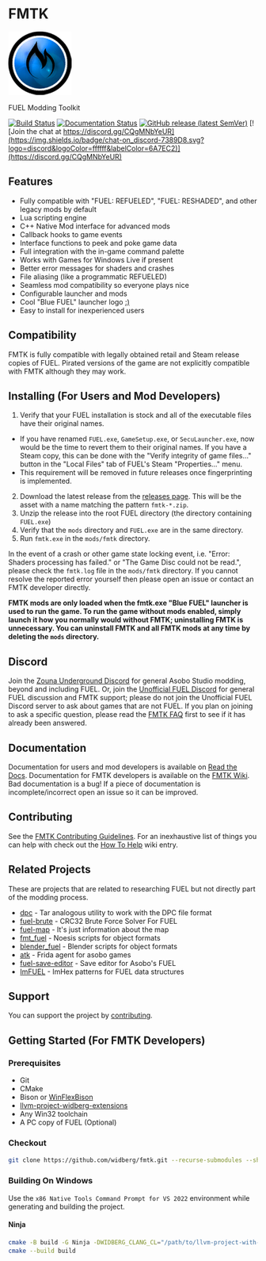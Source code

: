 # FMTK

[![FMTK Logo](https://github.com/widberg/fmtk/blob/master/docs/source/img/logo.png?raw=true)](https://github.com/widberg/fmtk#fmtk)

FUEL Modding Toolkit

[![Build Status](https://github.com/widberg/fmtk/actions/workflows/build.yml/badge.svg?branch=master)](https://github.com/widberg/fmtk/actions/workflows/build.yml)
[![Documentation Status](https://readthedocs.org/projects/fmtk/badge/?version=latest)](https://fmtk.readthedocs.io/en/latest/?badge=latest)
[![GitHub release (latest SemVer)](https://img.shields.io/github/v/release/widberg/fmtk)](https://github.com/widberg/fmtk/releases)
[![Join the chat at https://discord.gg/CQgMNbYeUR](https://img.shields.io/badge/chat-on_discord-7389D8.svg?logo=discord&logoColor=ffffff&labelColor=6A7EC2)](https://discord.gg/CQgMNbYeUR)

## Features

* Fully compatible with "FUEL: REFUELED", "FUEL: RESHADED", and other legacy mods by default
* Lua scripting engine
* C++ Native Mod interface for advanced mods
* Callback hooks to game events
* Interface functions to peek and poke game data
* Full integration with the in-game command palette
* Works with Games for Windows Live if present
* Better error messages for shaders and crashes
* File aliasing (like a programmatic REFUELED)
* Seamless mod compatibility so everyone plays nice
* Configurable launcher and mods
* Cool "Blue FUEL" launcher logo [:)](https://github.com/widberg/fmtk/wiki/Logo-Lore)
* Easy to install for inexperienced users

## Compatibility

FMTK is fully compatible with legally obtained retail and Steam release copies of FUEL. Pirated versions of the game are not explicitly compatible with FMTK although they may work.

## Installing (For Users and Mod Developers)

1. Verify that your FUEL installation is stock and all of the executable files have their original names.
  - If you have renamed `FUEL.exe`, `GameSetup.exe`, or `SecuLauncher.exe`, now would be the time to revert them to their original names. If you have a Steam copy, this can be done with the "Verify integrity of game files..." button in the "Local Files" tab of FUEL's Steam "Properties..." menu.
  - This requirement will be removed in future releases once fingerprinting is implemented.
2. Download the latest release from the [releases page](https://github.com/widberg/fmtk/releases). This will be the asset with a name matching the pattern `fmtk-*.zip`.
3. Unzip the release into the root FUEL directory (the directory containing `FUEL.exe`)
4. Verify that the `mods` directory and `FUEL.exe` are in the same directory.
5. Run `fmtk.exe` in the `mods/fmtk` directory.

In the event of a crash or other game state locking event, i.e. "Error: Shaders processing has failed."  or "The Game Disc could not be read.", please check the `fmtk.log` file in the `mods/fmtk` directory. If you cannot resolve the reported error yourself then please open an issue or contact an FMTK developer directly.

**FMTK mods are only loaded when the fmtk.exe "Blue FUEL" launcher is used to run the game. To run the game without mods enabled, simply launch it how you normally would without FMTK; uninstalling FMTK is unnecessary. You can uninstall FMTK and all FMTK mods at any time by deleting the `mods` directory.**

## Discord

Join the [Zouna Underground Discord](https://discord.gg/CQgMNbYeUR) for general Asobo Studio modding, beyond and including FUEL. Or, join the [Unofficial FUEL Discord](https://discord.gg/8uJVY9mWZT) for general FUEL discussion and FMTK support; please do not join the Unofficial FUEL Discord server to ask about games that are not FUEL. If you plan on joining to ask a specific question, please read the [FMTK FAQ](https://github.com/widberg/fmtk/wiki/FAQ) first to see if it has already been answered.

## Documentation

Documentation for users and mod developers is available on [Read the Docs](https://fmtk.rtfd.io). Documentation for FMTK developers is available on the [FMTK Wiki](https://github.com/widberg/fmtk/wiki). Bad documentation is a bug! If a piece of documentation is incomplete/incorrect open an issue so it can be improved.

## Contributing

See the [FMTK Contributing Guidelines](https://github.com/widberg/fmtk/blob/master/CONTRIBUTING.md). For an inexhaustive list of things you can help with check out the [How To Help](https://github.com/widberg/fmtk/wiki/How-To-Help) wiki entry.

## Related Projects

These are projects that are related to researching FUEL but not directly part of the modding process.

* [dpc](https://github.com/widberg/dpc) - Tar analogous utility to work with the DPC file format
* [fuel-brute](https://github.com/widberg/fuel-brute) - CRC32 Brute Force Solver For FUEL
* [fuel-map](https://github.com/widberg/fuel-map) - It's just information about the map
* [fmt_fuel](https://github.com/widberg/fmt_fuel) - Noesis scripts for object formats
* [blender_fuel](https://github.com/widberg/blender_fuel) - Blender scripts for object formats
* [atk](https://github.com/widberg/atk) - Frida agent for asobo games
* [fuel-save-editor](https://github.com/widberg/fuel-save-editor) - Save editor for Asobo's FUEL
* [ImFUEL](https://github.com/widberg/ImFUEL) - ImHex patterns for FUEL data structures

## Support

You can support the project by [contributing](#Contributing).

## Getting Started (For FMTK Developers)

### Prerequisites

* Git
* CMake
* Bison or [WinFlexBison](https://github.com/lexxmark/winflexbison)
* [llvm-project-widberg-extensions](https://github.com/widberg/llvm-project-widberg-extensions)
* Any Win32 toolchain
* A PC copy of FUEL (Optional)

### Checkout

```sh
git clone https://github.com/widberg/fmtk.git --recurse-submodules --shallow-submodules
```

### Building On Windows

Use the `x86 Native Tools Command Prompt for VS 2022` environment while generating and building the
project.

#### Ninja

```sh
cmake -B build -G Ninja -DWIDBERG_CLANG_CL="/path/to/llvm-project-with-widberg-extensions/clang-cl.exe" -DCMAKE_LINKER="link.exe"
cmake --build build
```
